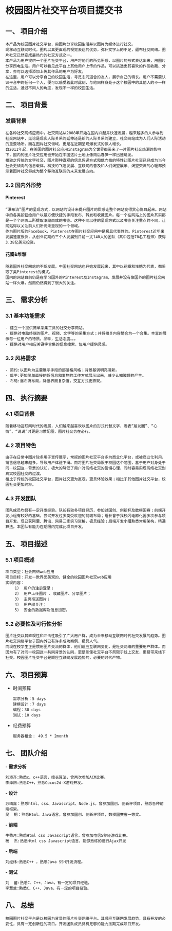 # 校园图片社交平台项目提交书 #
## 一、	项目介绍 ##
	本产品为校园图片社交平台，用图片分享校园生活并以图片为媒体进行社交。
	现移动互联网时代，图片以其更直观的视觉表达的优势，弥补文字上的不足，遍布社交网络。图片社交已然变成最热门的社交方式之一。
    本产品为用户提供一个图片社交平台，用户将他们的所见所感，以图片的形式表达出来，用图片分享西电生活。用户可以看见此平台上其他用户上传的作品，可以挑选出其喜欢的作品收藏、分享，亦可以选择添加上传其作品的用户为好友。
	在这里，用户可以分享自己的校园生活，寻觅志同道合的友人，展示自己的特长。用户不需要认识平台中的任何一个人，便可以感受着此时此刻，与他同样身处于这个校园中的其他人的不一样的生活，通过不同人的角度，发现不一样的校园生活。
## 二、	项目背景 ##
### 发展背景 ###
	在各种社交网络应用中，社交网站从2008年开始在国内兴起并快速发展，越来越多的人参与到社交网站中，无论是现实人际关系的延伸还是新的人际关系的建立，社交网站成为人们人际活动的重要场所。而在图片社交领域，更是在近期呈现爆发式的惊人增长。
	自2011年起，在美国的图片社交应用instagram为全世界都带来了一片图片社交热潮的影响下，国内的图片社交应用也开始在中国这片土地上像雨后春笋一样迅速萌发。
    相较之传统的文字社交，图片那种直观的信息传递方式和低门槛的特性让图片社交已经成为当今社会更倾向的信息载体。科技的飞速发展、互联网的普及和人们渴望展示、渴望交流的心理都预示着图片社交将成为整个移动互联网的未来发展方向。
### 2.2 国内外形势 ###
#### 	Pinterest ####
	“瀑布流”图片的呈现方式，以网站的设计来提升图片的质感让整个网站变得赏心悦目起来。网站中的各类按钮给用户以最方便快捷的手段发布、转发和收藏图片。每一个在网站上的图片其实都是一个个网页上所提取浓缩而成的书签。这种不同以往的呈现方式以及书签关注重点的不同，让网站得以关注前人们所尚未重视的一个领域。
	作为图片版的Facebook，Pinterest在图片社交应用中是极具代表性的。Pinterest近年来发展速度很快，从创业初期的三个人发展到目前一支140人的团队（其中包括70名工程师）获得3.38亿美元投资。
#### 花瓣&堆糖 ####
	随着国外社交网站的不断发展，中国社交网站也开始发展起来，其中以花瓣和堆糖为代表，都采取了类Pinterest的模式。
    国内的网站目前仍是在学习国外的Pinterest及Instagram，发展并没有像国外的图片社交网站一样火爆，然而仍然得到了很大的关注。
## 三、	需求分析 ##
### 3.1 基本功能需求 ###
	- 建立一个提供简单采集工具的社交分享网站。
	- 提供对电脑终端的图片、视频、文字等的采集方式；并将相关内容整合为一个合集。丰富的展示每一位用户的特质，品味，生活态度。。。
	- 提供对用户相应关键字合集的信息搜索，位用户提供灵感。

### 3.2 风格需求 ###
	- 简约:以图片为主要展示手段的部落格风格；背景基调明亮清新。
	- 扁平:更加简单直接的将信息和事物的工作方式展示出来，减少认知障碍的产生。
	- 布局:瀑布流布局，降低界面复杂度，交互方式更直观。
## 四、	执行摘要 ##
### 4.1 项目背景 ###
	随着移动互联网时代的发展，人们越来越喜欢以图片的形式代替文字，发表“朋友圈”、“心情”、“说说”时更是习惯配图，图片社交势在必行。
### 4.2 项目特色 ###
	由于在日常中图片较多用于宣传展示，常规的图片社交平台多为商业化平台，或被商业化利用，销售信息越来越多，导致用户体验下滑。而将图片社交局限于校园这个范围，基于用户对身处于同一校园这一背景的认知，极大的降低了用户对网络社交的警惕心理，同时容易实现网络社交到真实校园社交的过渡。
	相比于传统的校园社交平台，图片社交更为直观，更具体验效果；相比于其他图片社交平台，校园社交更加纯粹。
### 4.3 开发团队 ###
	团队成员均具有一定开发经验。队长有较多项目经历，参加过国创、创新杯及数模国赛；前端开发小组有较好的基础，尝试开发过多类受欢迎的前端布局；组长曾于我校闪电孵化器多次参与项目开发，现已获阿里、腾讯、网易三家实习资格，极具经验；后端开发小组熟悉常用架构，精通算法。本团队有能力在期限内完成此项目开发。

## 五、	项目描述 ##
### 5.1 项目概述 ###
	项目类型：社会网络web应用
	项目目标：开发一款界面美观的、健全的校园图片社交web应用
	实现内容：
		1)	用户的注册登录；
		2)	用户上传图片 、收藏图片、分享图片；
		3)	主页推送图片；
		4)	用户间关注；
		5)	安全的数据库及信息加密。
### 5.2 必要性及可行性分析 ###
	图片社交以其直观性和冲击性吸引了广大用户群，成为未来移动互联网时代社交发展的趋势。图片社交网络平台于国内外已有许多成功案例，极具人气。
    而现在校学生正是惯用图片交流的群体，他们适应互联网变化，是社交网络的重要用户群体。而因为有了对同一校园这一共同背景的认同，更是能使社交平台不局限于线上交友，更易带来线下社交。校园图片社交平台是顺应互联网发展趋势的，必要的时代产物。
## 六、	项目预算 ##
- 时间预算
    ```
    需求分析：5 days
    建模设计：7 days
    编程：30 days
    测试：10 days
    ```

- 经费预算
    ```
    服务器租金： 49.5 * 2month 
    ```


## 七、	团队介绍 ##
**- 需求分析**
	
    刘添齐:熟悉c、c++语言，擅长算法，曾两次参加ACM比赛。
    李泽阳:熟悉C++，熟悉Cocos2d-X游戏开发。

**- 设计**
	
    苏靖鑫：熟悉html、css、Javascript、Node.js，曾参加国创、创新杯项目，熟悉各种前端框架。
    吴  桐：熟悉Html、Java语言，曾参加国创、创新杯项目，数模国赛省一等奖。

**- 前端**

    牛秀月:熟悉Html css Javascript语言，曾参加电信5秒轻游戏比赛。
    杨  杰:熟悉Html css Javascript语言，能够熟练的进行Ajax开发
 
**- 后端**

    刘经纬:熟悉C++ ，熟悉Java SSH开发流程。

**- 测试**

    刘  苗:熟悉C、C++、Java，有一定的项目经验。
    李慧兰:熟悉C、C++、Java，有一定的项目经验。

## 八、	总结 ##
	校园图片社交平台是以校园为背景的图片社交网络平台。其顺应互联网发展趋势，具有开发的必要性，具有一定创新性的项目。开发团队成员具有足够的能力按期完成项目开发。
